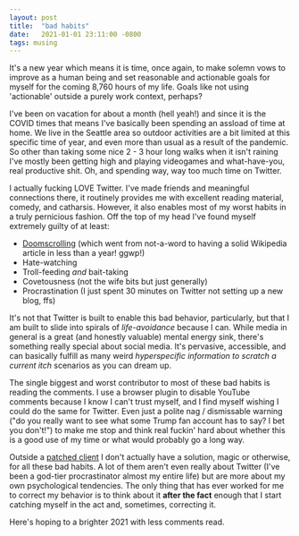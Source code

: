 ```yaml
---
layout: post
title:  "bad habits"
date:   2021-01-01 23:11:00 -0800
tags: musing
---
```


It's a new year which means it is time, once again, to make solemn vows to improve as a human being and set reasonable and actionable goals for myself for the coming 8,760 hours of my life. Goals like not using 'actionable' outside a purely work context, perhaps?

I've been on vacation for about a month (hell yeah!) and since it is the COVID times that means I've basically been spending an assload of time at home. We live in the Seattle area so outdoor activities are a bit limited at this specific time of year, and even more than usual as a result of the pandemic. So other than taking some nice 2 - 3 hour long walks when it isn't raining I've mostly been getting high and playing videogames and what-have-you, real productive shit. Oh, and spending way, way too much time on Twitter.

I actually fucking LOVE Twitter. I've made friends and meaningful connections there, it routinely provides me with excellent reading material, comedy, and catharsis. However, it also enables most of my worst habits in a truly pernicious fashion. Off the top of my head I've found myself extremely guilty of at least:
- [Doomscrolling](https://en.wikipedia.org/wiki/Doomscrolling)
  (which went from not-a-word to having a solid Wikipedia article in less than a year! ggwp!)
- Hate-watching
- Troll-feeding *and* bait-taking
- Covetousness (not the wife bits but just generally)
- Procrastination (I just spent 30 minutes on Twitter not setting up a new blog, ffs)

It's not that Twitter is built to enable this bad behavior, particularly, but that I am built to slide into spirals of *life-avoidance* because I can. While media in general is a great (and honestly valuable) mental energy sink, there's something really special about social media. It's pervasive, accessible, and can basically fulfill as many weird *hyperspecific information to scratch a current itch* scenarios as you can dream up.

The single biggest and worst contributor to most of these bad habits is reading the comments. I use a browser plugin to disable YouTube comments because I know I can't trust myself, and I find myself wishing I could do the same for Twitter. Even just a polite nag / dismissable warning ("do you really want to see what some Trump fan account has to say? I bet you don't!") to make me stop and think real fuckin' hard about whether this is a good use of my time or what would probably go a long way.

Outside a [patched client](https://twitter.com/doubleyewdee/status/1345260223489970176?s=20) I don't actually have a solution, magic or otherwise, for all these bad habits. A lot of them aren't even really about Twitter (I've been a god-tier procrastinator almost my entire life) but are more about my own psychological tendencies. The only thing that has ever worked for me to correct my behavior is to think about it **after the fact** enough that I start catching myself in the act and, sometimes, correcting it.

Here's hoping to a brighter 2021 with less comments read.